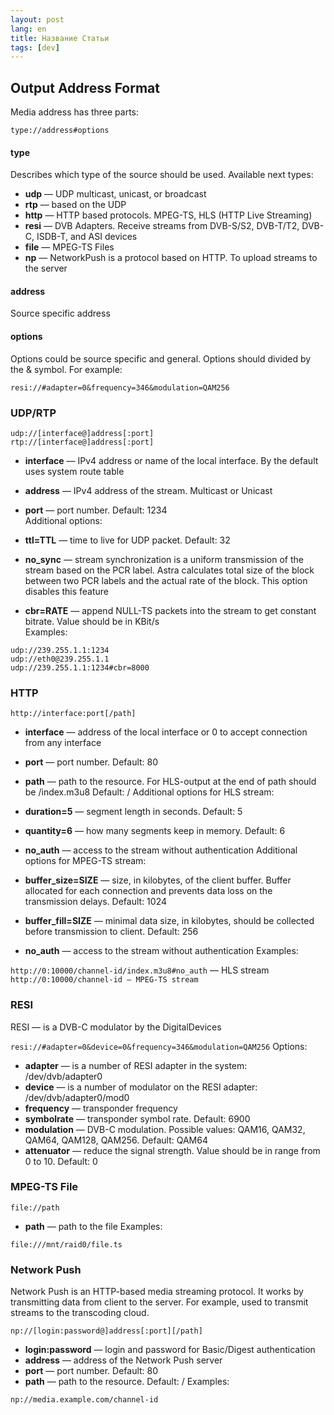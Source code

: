 ```yaml
---
layout: post
lang: en
title: Название Статьи
tags: [dev]
---
```


## Output Address Format  

<!-- more -->

Media address has three parts:  

`type://address#options`  
#### type

Describes which type of the source should be used. Available next types:  

- **udp** — UDP multicast, unicast, or broadcast  
- **rtp** — based on the UDP  
- **http** — HTTP based protocols. MPEG-TS, HLS (HTTP Live Streaming)  
- **resi** — DVB Adapters. Receive streams from DVB-S/S2, DVB-T/T2, DVB-C, ISDB-T, and ASI devices  
- **file** — MPEG-TS Files  
- **np** — NetworkPush is a protocol based on HTTP. To upload streams to the server  

#### address

Source specific address  

#### options

Options could be source specific and general. Options should divided by the & symbol. For example:  

`resi://#adapter=0&frequency=346&modulation=QAM256`  

### UDP/RTP

`udp://[interface@]address[:port]`  
`rtp://[interface@]address[:port]`  
- **interface** — IPv4 address or name of the local interface. By the default uses system route table  
- **address** — IPv4 address of the stream. Multicast or Unicast  
- **port** — port number. Default: 1234  
Additional options:

- **ttl=TTL** — time to live for UDP packet. Default: 32  
- **no_sync** — stream synchronization is a uniform transmission of the stream based on the PCR label. Astra calculates total size of the block between two PCR labels and the actual rate of the block. This option disables this feature
- **cbr=RATE** — append NULL-TS packets into the stream to get constant bitrate. Value should be in KBit/s  
Examples:  

`udp://239.255.1.1:1234`  
`udp://eth0@239.255.1.1`  
`udp://239.255.1.1:1234#cbr=8000`  

### HTTP

`http://interface:port[/path]`  
- **interface** — address of the local interface or 0 to accept connection from any interface
- **port** — port number. Default: 80
- **path** — path to the resource. For HLS-output at the end of path should be /index.m3u8 Default: /
Additional options for HLS stream:

- **duration=5** — segment length in seconds. Default: 5  
- **quantity=6** — how many segments keep in memory. Default: 6
- **no_auth** — access to the stream without authentication
Additional options for MPEG-TS stream:  

- **buffer_size=SIZE** — size, in kilobytes, of the client buffer. Buffer allocated for each connection and prevents data loss on the transmission delays. Default: 1024
- **buffer_fill=SIZE** — minimal data size, in kilobytes, should be collected before transmission to client. Default: 256
- **no_auth** — access to the stream without authentication
Examples:

`http://0:10000/channel-id/index.m3u8#no_auth` — HLS stream  
`http://0:10000/channel-id — MPEG-TS stream`  

### RESI

RESI — is a DVB-C modulator by the DigitalDevices

`resi://#adapter=0&device=0&frequency=346&modulation=QAM256`
Options:

- **adapter** — is a number of RESI adapter in the system: /dev/dvb/adapter0
- **device** — is a number of modulator on the RESI adapter: /dev/dvb/adapter0/mod0
- **frequency** — transponder frequency
- **symbolrate** — transponder symbol rate. Default: 6900
- **modulation** — DVB-C modulation. Possible values: QAM16, QAM32, QAM64, QAM128, QAM256. Default: QAM64
- **attenuator** — reduce the signal strength. Value should be in range from 0 to 10. Default: 0

### MPEG-TS File

`file://path`
- **path** — path to the file
Examples:

`file:///mnt/raid0/file.ts`

### Network Push

Network Push is an HTTP-based media streaming protocol. It works by transmitting data from client to the server. For example, used to transmit streams to the transcoding cloud.

`np://[login:password@]address[:port][/path]`
- **login:password** — login and password for Basic/Digest authentication
- **address** — address of the Network Push server
- **port** — port number. Default: 80
- **path** — path to the resource. Default: /
Examples:

`np://media.example.com/channel-id`

